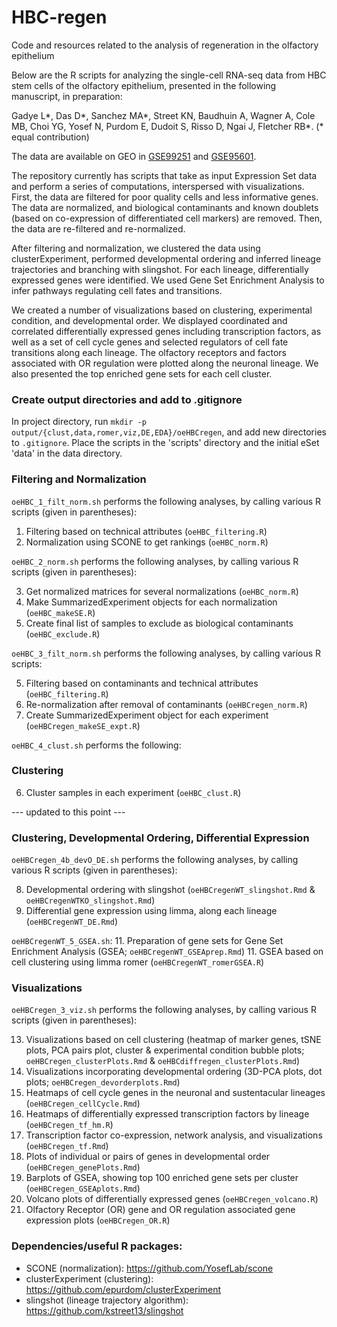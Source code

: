 # HBC-regen
Code and resources related to the analysis of regeneration in the olfactory epithelium

Below are the R scripts for analyzing the single-cell RNA-seq data from HBC stem cells of the olfactory epithelium, presented in the following manuscript, in preparation:

Gadye L\*, Das D\*, Sanchez MA\*, Street KN, Baudhuin A, Wagner A, Cole MB, Choi YG, Yosef N, Purdom E, Dudoit S, Risso D, Ngai J, Fletcher RB\*. (\* equal contribution)

The data are available on GEO in [GSE99251](https://www.ncbi.nlm.nih.gov/geo/query/acc.cgi?acc=GSE99251) and [GSE95601](https://www.ncbi.nlm.nih.gov/geo/query/acc.cgi?acc=GSE95601).

The repository currently has scripts that take as input Expression Set data and perform a series of computations, interspersed with visualizations. First, the data are filtered for poor quality cells and less informative genes. The data are normalized, and biological contaminants and known doublets (based on co-expression of differentiated cell markers) are removed. Then, the data are re-filtered and re-normalized.

After filtering and normalization, we clustered the data using clusterExperiment, performed developmental ordering and inferred lineage trajectories and branching with slingshot. For each lineage, differentially expressed genes were identified. We used Gene Set Enrichment Analysis to infer pathways regulating cell fates and transitions.

We created a number of visualizations based on clustering, experimental condition, and developmental order. We displayed coordinated and correlated differentially expressed genes including transcription factors, as well as a set of cell cycle genes and selected regulators of cell fate transitions along each lineage. The olfactory receptors and factors associated with OR regulation were plotted along the neuronal lineage. We also presented the top enriched gene sets for each cell cluster. 


### Create output directories and add to .gitignore
In project directory, run `mkdir -p output/{clust,data,romer,viz,DE,EDA}/oeHBCregen`, and add new directories to `.gitignore`. Place the scripts in the 'scripts' directory and the initial eSet 'data' in the data directory.

### Filtering and Normalization
`oeHBC_1_filt_norm.sh` performs the following analyses, by calling various R scripts (given in parentheses):

1. Filtering based on technical attributes (`oeHBC_filtering.R`)
2. Normalization using SCONE to get rankings (`oeHBC_norm.R`)

`oeHBC_2_norm.sh` performs the following analyses, by calling various R scripts (given in parentheses):

3. Get normalized matrices for several normalizations (`oeHBC_norm.R`)
3. Make SummarizedExperiment objects for each normalization (`oeHBC_makeSE.R`)
4. Create final list of samples to exclude as biological contaminants (`oeHBC_exclude.R`)

`oeHBC_3_filt_norm.sh` performs the following analyses, by calling various R scripts:

5. Filtering based on contaminants and technical attributes (`oeHBC_filtering.R`)
4. Re-normalization after removal of contaminants (`oeHBCregen_norm.R`)
5. Create SummarizedExperiment object for each experiment (`oeHBCregen_makeSE_expt.R`)


`oeHBC_4_clust.sh` performs the following:
### Clustering
6. Cluster samples in each experiment (`oeHBC_clust.R`)



--- updated to this point ---


### Clustering, Developmental Ordering, Differential Expression
`oeHBCregen_4b_devO_DE.sh` performs the following analyses, by calling various R scripts (given in parentheses):

8. Developmental ordering with slingshot (`oeHBCregenWT_slingshot.Rmd` & `oeHBCregenWTKO_slingshot.Rmd`)
9. Differential gene expression using limma, along each lineage (`oeHBCregenWT_DE.Rmd`)

`oeHBCregenWT_5_GSEA.sh`:
11. Preparation of gene sets for Gene Set Enrichment Analysis (GSEA; `oeHBCregenWT_GSEAprep.Rmd`)
11. GSEA based on cell clustering using limma romer (`oeHBCregenWT_romerGSEA.R`)

### Visualizations
`oeHBCregen_3_viz.sh` performs the following analyses, by calling various R scripts (given in parentheses):

13. Visualizations based on cell clustering (heatmap of marker genes, tSNE plots, PCA pairs plot, cluster & experimental condition bubble plots; `oeHBCregen_clusterPlots.Rmd` & `oeHBCdiffregen_clusterPlots.Rmd`)
12. Visualizations incorporating developmental ordering (3D-PCA plots, dot plots; `oeHBCregen_devorderplots.Rmd`)
12. Heatmaps of cell cycle genes in the neuronal and sustentacular lineages (`oeHBCregen_cellCycle.Rmd`)
12. Heatmaps of differentially expressed transcription factors by lineage (`oeHBCregen_tf_hm.R`)
12. Transcription factor co-expression, network analysis, and visualizations (`oeHBCregen_tf.Rmd`)
13. Plots of individual or pairs of genes in developmental order (`oeHBCregen_genePlots.Rmd`)
14. Barplots of GSEA, showing top 100 enriched gene sets per cluster (`oeHBCregen_GSEAplots.Rmd`)
15. Volcano plots of differentially expressed genes (`oeHBCregen_volcano.R`)
16. Olfactory Receptor (OR) gene and OR regulation associated gene expression plots (`oeHBCregen_OR.R`)

### Dependencies/useful R packages:

- SCONE (normalization): https://github.com/YosefLab/scone
- clusterExperiment (clustering): https://github.com/epurdom/clusterExperiment
- slingshot (lineage trajectory algorithm): https://github.com/kstreet13/slingshot

